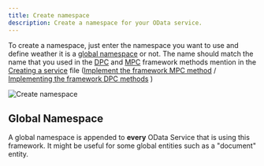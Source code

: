 ```yaml
---
title: Create namespace
description: Create a namespace for your OData service.
---
```


To create a namespace, just enter the namespace you want to use and define weather it is a [global namespace](#global-namespace) or not. The name should match the name that you used in the [DPC](/definitions/dpc) and [MPC](/definitions/mpc) framework methods mention in the [Creating a service](/documentation/creating-a-service) file ([Implement the framework MPC method](/documentation/creating-a-service#implement-the-framework-mpc-method) / [Implementing the framework DPC methods](/documentation/creating-a-service#implementing-the-framework-dpc-methods) )

![Create namespace](pictures/customizing/cust_create_namespace.png)  

## Global Namespace

A global namespace is appended to **every** OData Service that is using this framework. It might be useful for some global entities such as a "document" entity.
